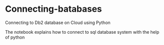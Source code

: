 # Connecting-batabases
Connecting to Db2 database on Cloud using Python

The notebook explains how to connect to sql database system with the help of python

